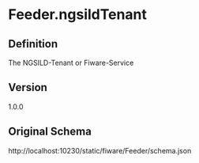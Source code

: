 # Feeder.ngsildTenant

## Definition
The NGSILD-Tenant or Fiware-Service

## Version
1.0.0

## Original Schema
http://localhost:10230/static/fiware/Feeder/schema.json
